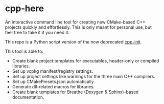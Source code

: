# cpp-here

An interactive command line tool for creating new CMake-based C++ projects quickly and effortlessly.
This is only meant for personal use, but feel free to take it if you need it.

This repo is a Python script version of the now deprecated [cpp-init](https://github.com/Chlorie/cpp-init).

This tool is able to:
- Create blank project templates for executables, header-only or compiled libraries.
- Set up vcpkg manifest/registry settings.
- Set up project settings like warnings for the three main C++ compilers.
- Set up CMakePresets.json automatically.
- Generate dll-related macros for libraries.
- Create blank templates for Breathe (Doxygen & Sphinx)-based documentation.
